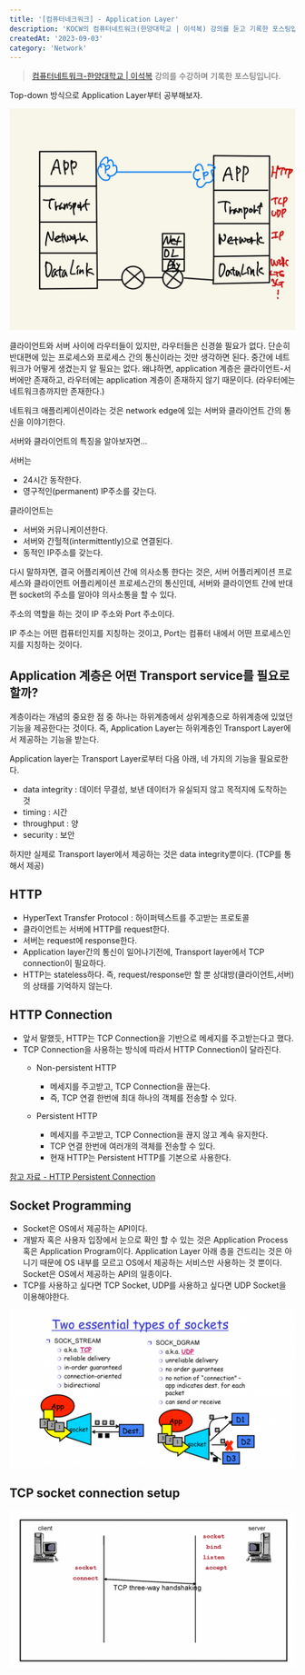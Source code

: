 ```yaml
---
title: '[컴퓨터네크워크] - Application Layer'
description: 'KOCW의 컴퓨터네트워크(한양대학교 | 이석복) 강의를 듣고 기록한 포스팅입니다.'
createdAt: '2023-09-03'
category: 'Network'
---
```


> [컴퓨터네트워크-한양대학교 | 이석복](http://www.kocw.net/home/cview.do?mty=p&kemId=1169634) 강의를 수강하며 기록한 포스팅입니다.

Top-down 방식으로 Application Layer부터 공부해보자.

![어플리케이션 레이어](https://raw.githubusercontent.com/jinnkimm7/jin-blog/9d27b3134eb672d3d7c37940431899248246075b/public/images/computer-network/application-layer/1.png)

클라이언트와 서버 사이에 라우터들이 있지만, 라우터들은 신경쓸 필요가 없다. 단순히 반대편에 있는 프로세스와 프로세스 간의 통신이라는 것만 생각하면 된다. 중간에 네트워크가 어떻게 생겼는지 알 필요는 없다. 왜냐하면, application 계층은 클라이언트-서버에만 존재하고, 라우터에는 application 계층이 존재하지 않기 때문이다. (라우터에는 네트워크층까지만 존재한다.)


네트워크 애플리케이션이라는 것은 network edge에 있는 서버와 클라이언트 간의 통신을 이야기한다.

서버와 클라이언트의 특징을 알아보자면...

서버는
- 24시간 동작한다.
- 영구적인(permanent) IP주소를 갖는다.

클라이언트는
- 서버와 커뮤니케이션한다.
- 서버와 간헐적(intermittently)으로 연결된다.
- 동적인 IP주소를 갖는다.

다시 말하자면, 결국 어플리케이션 간에 의사소통 한다는 것은, 서버 어플리케이션 프로세스와 클라이언트 어플리케이션 프로세스간의 통신인데, 서버와 클라이언트 간에 반대편 socket의 주소를 알아야 의사소통을 할 수 있다.

주소의 역할을 하는 것이 IP 주소와 Port 주소이다.

IP 주소는 어떤 컴퓨터인지를 지칭하는 것이고, Port는 컴퓨터 내에서 어떤 프로세스인지를 지칭하는 것이다.

## Application 계층은 어떤 Transport service를 필요로 할까?

계층이라는 개념의 중요한 점 중 하나는 하위계층에서 상위계층으로 하위계층에 있었던 기능을 제공한다는 것이다.
즉, Application Layer는 하위계층인 Transport Layer에서 제공하는 기능을 받는다.

Application layer는 Transport Layer로부터 다음 아래, 네 가지의 기능을 필요로한다.

- data integrity : 데이터 무결성, 보낸 데이터가 유실되지 않고 목적지에 도착하는 것
- timing : 시간
- throughput : 양
- security : 보안

하지만 실제로 Transport layer에서 제공하는 것은 data integrity뿐이다. (TCP를 통해서 제공)

## HTTP 

- HyperText Transfer Protocol : 하이퍼텍스트를 주고받는 프로토콜
- 클라이언트는 서버에 HTTP를 request한다.
- 서버는 request에 response한다.
- Application layer간의 통신이 일어나기전에, Transport layer에서 TCP connection이 필요하다.
- HTTP는 stateless하다. 즉, request/response만 할 뿐 상대방(클라이언트,서버)의 상태를 기억하지 않는다.

## HTTP Connection
- 앞서 말했듯, HTTP는 TCP Connection을 기반으로 메세지를 주고받는다고 했다.
- TCP Connection을 사용하는 방식에 따라서 HTTP Connection이 달라진다.
  - Non-persistent HTTP
    - 메세지를 주고받고, TCP Connection을 끊는다.
    - 즉, TCP 연결 한번에 최대 하나의 객체를 전송할 수 있다. 

  - Persistent HTTP
    - 메세지를 주고받고, TCP Connection을 끊지 않고 계속 유지한다.
    - TCP 연결 한번에 여러개의 객체를 전송할 수 있다. 
    - 현재 HTTP는 Persistent HTTP를 기본으로 사용한다.

[참고 자료 - HTTP Persistent Connection](https://brunch.co.kr/@sangjinkang/4)

## Socket Programming

- Socket은 OS에서 제공하는 API이다.
- 개발자 혹은 사용자 입장에서 눈으로 확인 할 수 있는 것은 Application Process 혹은 Application Program이다. Application Layer 아래 층을 건드리는 것은 아니기 때문에 OS 내부를 모르고 OS에서 제공하는 서비스만 사용하는 것 뿐이다. Socket은 OS에서 제공하는 API의 일종이다.
- TCP를 사용하고 싶다면 TCP Socket, UDP를 사용하고 싶다면 UDP Socket을 이용해야한다.

![두 가지 소켓](https://raw.githubusercontent.com/jinnkimm7/jin-blog/9d27b3134eb672d3d7c37940431899248246075b/public/images/computer-network/application-layer/2.png)

## TCP socket connection setup
![TCP socket connection setup](https://raw.githubusercontent.com/jinnkimm7/jin-blog/9d27b3134eb672d3d7c37940431899248246075b/public/images/computer-network/application-layer/3.png)